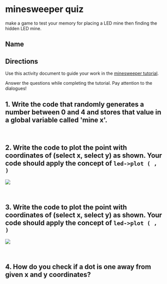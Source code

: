 # minesweeper quiz

make a game to test your memory for placing a LED mine then finding the hidden LED mine.

## Name

## Directions

Use this activity document to guide your work in the [minesweeper  tutorial](/microbit/lessons/minesweeper/tutorial).

Answer the questions while completing the tutorial. Pay attention to the dialogues!

## 1. Write the code that randomly generates a number between 0 and 4 and stores that value in a global variable called 'mine x'.

<br />

## 2. Write the code to plot the point with coordinates of (select x, select y) as shown. Your code should apply the concept of `led->plot ( , )`

![](/static/mb/lessons/blink-1.png)

<br />

## 3. Write the code to plot the point with coordinates of (select x, select y) as shown. Your code should apply the concept of `led->plot ( , )`

![](/static/mb/lessons/blink-0.png)

<br />

## 4. How do you check if a dot is one away from given x and y coordinates?

<br />

<br />


